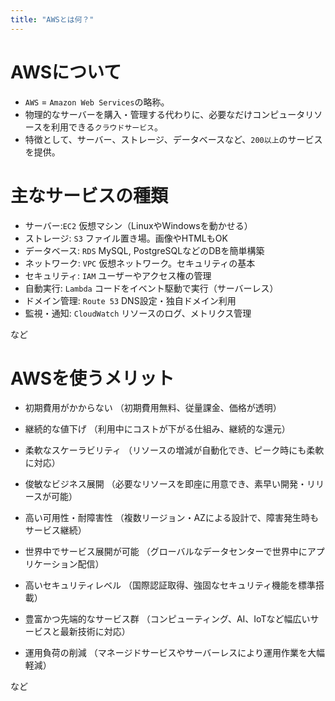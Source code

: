 ```yaml
---
title: "AWSとは何？"
---
```


# AWSについて
- `AWS` = `Amazon Web Services`の略称。
- 物理的なサーバーを購入・管理する代わりに、必要なだけコンピュータリソースを利用できる`クラウドサービス`。
- 特徴として、サーバー、ストレージ、データベースなど、`200以上`のサービスを提供。

# 主なサービスの種類
- サーバー:`EC2` 仮想マシン（LinuxやWindowsを動かせる）
- ストレージ:	`S3` ファイル置き場。画像やHTMLもOK
- データベース:	`RDS`	MySQL, PostgreSQLなどのDBを簡単構築
- ネットワーク:	`VPC`	仮想ネットワーク。セキュリティの基本
- セキュリティ:	`IAM`	ユーザーやアクセス権の管理
- 自動実行:	`Lambda` コードをイベント駆動で実行（サーバーレス）
- ドメイン管理: `Route 53` DNS設定・独自ドメイン利用
- 監視・通知: `CloudWatch` リソースのログ、メトリクス管理

など


# AWSを使うメリット
- 初期費用がかからない
（初期費用無料、従量課金、価格が透明）

- 継続的な値下げ
（利用中にコストが下がる仕組み、継続的な還元）

- 柔軟なスケーラビリティ
（リソースの増減が自動化でき、ピーク時にも柔軟に対応）

- 俊敏なビジネス展開
（必要なリソースを即座に用意でき、素早い開発・リリースが可能）

- 高い可用性・耐障害性
（複数リージョン・AZによる設計で、障害発生時もサービス継続）

- 世界中でサービス展開が可能
（グローバルなデータセンターで世界中にアプリケーション配信）

- 高いセキュリティレベル
（国際認証取得、強固なセキュリティ機能を標準搭載）

- 豊富かつ先端的なサービス群
（コンピューティング、AI、IoTなど幅広いサービスと最新技術に対応）

- 運用負荷の削減
（マネージドサービスやサーバーレスにより運用作業を大幅軽減）

など
